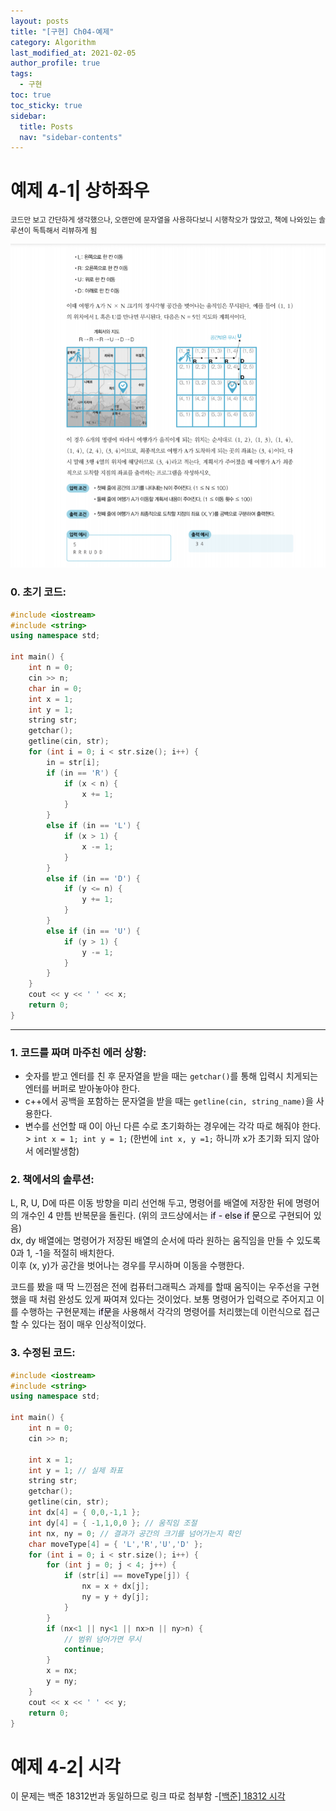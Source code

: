 ```yaml
---
layout: posts
title: "[구현] Ch04-예제"
category: Algorithm
last_modified_at: 2021-02-05
author_profile: true
tags:
  - 구현
toc: true
toc_sticky: true
sidebar:
  title: Posts
  nav: "sidebar-contents"
---
```


# 예제 4-1| 상하좌우

<small>
코드만 보고 간단하게 생각했으나, 오랜만에 문자열을 사용하다보니 시행착오가 많았고, 책에 나와있는 솔루션이 독특해서 리뷰하게 됨
</small>

![예제 4-1](/assets/image/04-ex-1.PNG)

### 0. 초기 코드:
```c++
#include <iostream>
#include <string>
using namespace std;

int main() {
	int n = 0;
	cin >> n;
	char in = 0;
	int x = 1;
	int y = 1;
	string str;
	getchar();
	getline(cin, str);
	for (int i = 0; i < str.size(); i++) {
		in = str[i];
		if (in == 'R') {
			if (x < n) {
				x += 1;
			}
		}
		else if (in == 'L') {
			if (x > 1) {
				x -= 1;
			}
		}
		else if (in == 'D') {
			if (y <= n) {
				y += 1;
			}
		}
		else if (in == 'U') {
			if (y > 1) {
				y -= 1;
			}
		}
	}
	cout << y << ' ' << x;
	return 0;
}
```
-----

### 1. 코드를 짜며 마주친 에러 상황:
   - 숫자를 받고 엔터를 친 후 문자열을 받을 때는 ```getchar()```를 통해 입력시 치게되는 엔터를 버퍼로 받아놓아야 한다.
   - c++에서 공백을 포함하는 문자열을 받을 때는 ```getline(cin, string_name)```을 사용한다.
   - 변수를 선언할 때 0이 아닌 다른 수로 초기화하는 경우에는 각각 따로 해줘야 한다. > ```int x = 1; int y = 1;``` (한번에 ```int x, y =1;``` 하니까 x가 초기화 되지 않아서 에러발생함)

### 2. 책에서의 솔루션:
L, R, U, D에 따른 이동 방향을 미리 선언해 두고, 명령어를 배열에 저장한 뒤에 명령어의 개수인 4 만틈 반복문을 돌린다. (위의 코드상에서는 <mark style='background-color: #f5f0ff'>if - else if 문</mark>으로 구현되어 있음)
<br>
dx, dy 배열에는 명령어가 저장된 배열의 순서에 따라 원하는 움직임을 만들 수 있도록 0과 1, -1을 적절히 배치한다.
<br>
이후 (x, y)가 공간을 벗어나는 경우를 무시하며 이동을 수행한다.

코드를 봤을 때 딱 느낀점은 전에 컴퓨터그래픽스 과제를 할때 움직이는 우주선을 구현했을 때 처럼 완성도 있게 짜여져 있다는 것이었다. 보통 명령어가 입력으로 주어지고 이를 수행하는 구현문제는 <mark style='background-color: #f5f0ff'>if문</mark>을 사용해서 각각의 명령어를 처리했는데 이런식으로 접근할 수 있다는 점이 매우 인상적이었다.


### 3. 수정된 코드:
```c++
#include <iostream>
#include <string>
using namespace std;

int main() {
	int n = 0;
	cin >> n;

	int x = 1;
	int y = 1; // 실제 좌표
	string str;
	getchar();
	getline(cin, str);
	int dx[4] = { 0,0,-1,1 };
	int dy[4] = { -1,1,0,0 }; // 움직임 조절
	int nx, ny = 0; // 결과가 공간의 크기를 넘어가는지 확인
	char moveType[4] = { 'L','R','U','D' };
	for (int i = 0; i < str.size(); i++) {
		for (int j = 0; j < 4; j++) {
			if (str[i] == moveType[j]) {
				nx = x + dx[j];
				ny = y + dy[j];
			}
		}
		if (nx<1 || ny<1 || nx>n || ny>n) {
			// 범위 넘어가면 무시
			continue;
		}
		x = nx;
		y = ny;
	}
	cout << x << ' ' << y;
	return 0;
}
```

# 예제 4-2| 시각

이 문제는 백준 18312번과 동일하므로 링크 따로 첨부함
-<a href="https://jerimo.github.io/algorithm/gcd/">[백준] 18312 시각</a>
